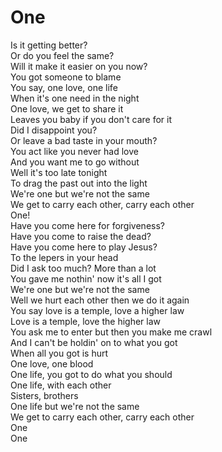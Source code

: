 # One

Is it getting better?  
Or do you feel the same?  
Will it make it easier on you now?  
You got someone to blame  
You say, one love, one life  
When it's one need in the night  
One love, we get to share it  
Leaves you baby if you don't care for it  
Did I disappoint you?  
Or leave a bad taste in your mouth?  
You act like you never had love  
And you want me to go without  
Well it's too late tonight  
To drag the past out into the light  
We're one but we're not the same  
We get to carry each other, carry each other  
One!  
Have you come here for forgiveness?  
Have you come to raise the dead?  
Have you come here to play Jesus?  
To the lepers in your head  
Did I ask too much? More than a lot  
You gave me nothin' now it's all I got  
We're one but we're not the same  
Well we hurt each other then we do it again  
You say love is a temple, love a higher law  
Love is a temple, love the higher law  
You ask me to enter but then you make me crawl  
And I can't be holdin' on to what you got  
When all you got is hurt  
One love, one blood  
One life, you got to do what you should  
One life, with each other  
Sisters, brothers  
One life but we're not the same  
We get to carry each other, carry each other  
One  
One

